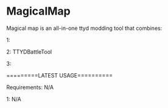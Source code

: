 # MagicalMap
Magical map is an all-in-one ttyd modding tool that combines:

1:

2: TTYDBattleTool

3: 

=========LATEST USAGE==========

Requirements: N/A

1: N/A
